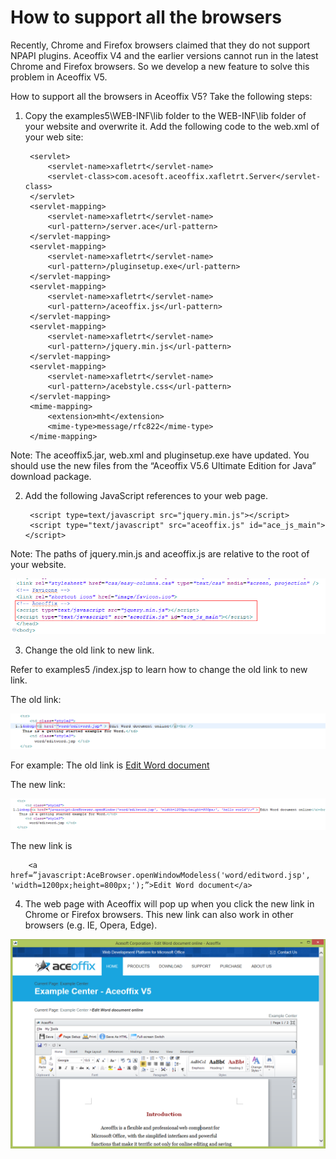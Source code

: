 # How to support all the browsers

Recently, Chrome and Firefox browsers claimed that they do not support NPAPI plugins. Aceoffix V4 and the earlier versions cannot run in the latest Chrome and Firefox browsers. So we develop a new feature to solve this problem in Aceoffix V5.

How to support all the browsers in Aceoffix V5? Take the following steps:

1. Copy the examples5\WEB-INF\lib folder to the WEB-INF\lib folder of your website and overwrite it.
Add the following code to the web.xml of your web site:

        <servlet>
            <servlet-name>xafletrt</servlet-name> 
            <servlet-class>com.acesoft.aceoffix.xafletrt.Server</servlet-class> 
        </servlet>
        <servlet-mapping> 
            <servlet-name>xafletrt</servlet-name> 
            <url-pattern>/server.ace</url-pattern> 
        </servlet-mapping>  
        <servlet-mapping> 
            <servlet-name>xafletrt</servlet-name> 
            <url-pattern>/pluginsetup.exe</url-pattern>
        </servlet-mapping>
        <servlet-mapping>
            <servlet-name>xafletrt</servlet-name>
            <url-pattern>/aceoffix.js</url-pattern>
        </servlet-mapping>
        <servlet-mapping>
            <servlet-name>xafletrt</servlet-name>
            <url-pattern>/jquery.min.js</url-pattern>
        </servlet-mapping>
        <servlet-mapping>
            <servlet-name>xafletrt</servlet-name>
            <url-pattern>/acebstyle.css</url-pattern>
        </servlet-mapping>
        <mime-mapping>  
            <extension>mht</extension>  
            <mime-type>message/rfc822</mime-type>  
        </mime-mapping>

Note: The aceoffix5.jar, web.xml  and pluginsetup.exe have updated. You should use the new files from the “Aceoffix V5.6 Ultimate Edition for Java” download package.

2. Add the following JavaScript references to your web page.

        <script type=text/javascript src="jquery.min.js"></script>
        <script type="text/javascript" src="aceoffix.js" id="ace_js_main"></script>
	
Note: The paths of jquery.min.js  and aceoffix.js are relative to the root of your website.
 
![](https://github.com/aceoffix/AceoffixforJava/blob/master/examples5/image/support_1.png?raw=true)

3. Change the old link to new link.

Refer to examples5 /index.jsp to learn how to change the old link to new link.

 The old link:

 ![](https://github.com/aceoffix/AceoffixforJava/blob/master/examples5/image/support_2.png?raw=true)

For example: The old link is <a href=”word/editword.jsp”>Edit Word document</a>

The new link:

![](https://github.com/aceoffix/AceoffixforJava/blob/master/examples5/image/support_3.png?raw=true)
    
The new link is 

        <a href=”javascript:AceBrowser.openWindowModeless('word/editword.jsp', 'width=1200px;height=800px;');”>Edit Word document</a>
	
4. The web page with Aceoffix will pop up when you click the new link in Chrome or Firefox browsers.  This new link can also work in other browsers (e.g. IE,  Opera, Edge).

![](https://github.com/aceoffix/AceoffixforJava/blob/master/examples5/image/support_4.png?raw=true)

 

